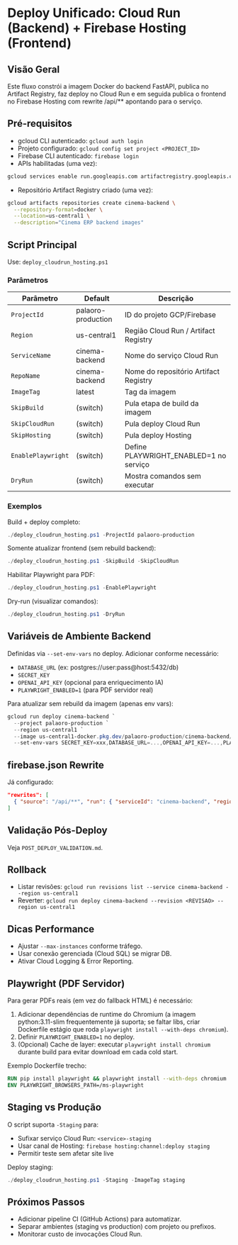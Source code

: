 # Deploy Unificado: Cloud Run (Backend) + Firebase Hosting (Frontend)

## Visão Geral

Este fluxo constrói a imagem Docker do backend FastAPI, publica no Artifact Registry, faz deploy no Cloud Run e em seguida publica o frontend no Firebase Hosting com rewrite /api/\*\* apontando para o serviço.

## Pré-requisitos

- gcloud CLI autenticado: `gcloud auth login`
- Projeto configurado: `gcloud config set project <PROJECT_ID>`
- Firebase CLI autenticado: `firebase login`
- APIs habilitadas (uma vez):

```bash
gcloud services enable run.googleapis.com artifactregistry.googleapis.com cloudbuild.googleapis.com
```

- Repositório Artifact Registry criado (uma vez):

```bash
gcloud artifacts repositories create cinema-backend \
  --repository-format=docker \
  --location=us-central1 \
  --description="Cinema ERP backend images"
```

## Script Principal

Use: `deploy_cloudrun_hosting.ps1`

### Parâmetros

| Parâmetro          | Default            | Descrição                              |
| ------------------ | ------------------ | -------------------------------------- |
| `ProjectId`        | palaoro-production | ID do projeto GCP/Firebase             |
| `Region`           | us-central1        | Região Cloud Run / Artifact Registry   |
| `ServiceName`      | cinema-backend     | Nome do serviço Cloud Run              |
| `RepoName`         | cinema-backend     | Nome do repositório Artifact Registry  |
| `ImageTag`         | latest             | Tag da imagem                          |
| `SkipBuild`        | (switch)           | Pula etapa de build da imagem          |
| `SkipCloudRun`     | (switch)           | Pula deploy Cloud Run                  |
| `SkipHosting`      | (switch)           | Pula deploy Hosting                    |
| `EnablePlaywright` | (switch)           | Define PLAYWRIGHT_ENABLED=1 no serviço |
| `DryRun`           | (switch)           | Mostra comandos sem executar           |

### Exemplos

Build + deploy completo:

```powershell
./deploy_cloudrun_hosting.ps1 -ProjectId palaoro-production
```

Somente atualizar frontend (sem rebuild backend):

```powershell
./deploy_cloudrun_hosting.ps1 -SkipBuild -SkipCloudRun
```

Habilitar Playwright para PDF:

```powershell
./deploy_cloudrun_hosting.ps1 -EnablePlaywright
```

Dry-run (visualizar comandos):

```powershell
./deploy_cloudrun_hosting.ps1 -DryRun
```

## Variáveis de Ambiente Backend

Definidas via `--set-env-vars` no deploy. Adicionar conforme necessário:

- `DATABASE_URL` (ex: postgres://user:pass@host:5432/db)
- `SECRET_KEY`
- `OPENAI_API_KEY` (opcional para enriquecimento IA)
- `PLAYWRIGHT_ENABLED=1` (para PDF servidor real)

Para atualizar sem rebuild da imagem (apenas env vars):

```powershell
gcloud run deploy cinema-backend `
  --project palaoro-production `
  --region us-central1 `
  --image us-central1-docker.pkg.dev/palaoro-production/cinema-backend/backend:latest `
  --set-env-vars SECRET_KEY=xxx,DATABASE_URL=...,OPENAI_API_KEY=...,PLAYWRIGHT_ENABLED=1
```

## firebase.json Rewrite

Já configurado:

```json
"rewrites": [
  { "source": "/api/**", "run": { "serviceId": "cinema-backend", "region": "us-central1" } }
]
```

## Validação Pós-Deploy

Veja `POST_DEPLOY_VALIDATION.md`.

## Rollback

- Listar revisões: `gcloud run revisions list --service cinema-backend --region us-central1`
- Reverter: `gcloud run deploy cinema-backend --revision <REVISAO> --region us-central1`

## Dicas Performance

- Ajustar `--max-instances` conforme tráfego.
- Usar conexão gerenciada (Cloud SQL) se migrar DB.
- Ativar Cloud Logging & Error Reporting.

## Playwright (PDF Servidor)

Para gerar PDFs reais (em vez do fallback HTML) é necessário:

1. Adicionar dependências de runtime do Chromium (a imagem python:3.11-slim frequentemente já suporta; se faltar libs, criar Dockerfile estágio que roda `playwright install --with-deps chromium`).
2. Definir `PLAYWRIGHT_ENABLED=1` no deploy.
3. (Opcional) Cache de layer: executar `playwright install chromium` durante build para evitar download em cada cold start.

Exemplo Dockerfile trecho:

```dockerfile
RUN pip install playwright && playwright install --with-deps chromium
ENV PLAYWRIGHT_BROWSERS_PATH=/ms-playwright
```

## Staging vs Produção

O script suporta `-Staging` para:

- Sufixar serviço Cloud Run: `<service>-staging`
- Usar canal de Hosting: `firebase hosting:channel:deploy staging`
- Permitir teste sem afetar site live

Deploy staging:

```powershell
./deploy_cloudrun_hosting.ps1 -Staging -ImageTag staging
```

## Próximos Passos

- Adicionar pipeline CI (GitHub Actions) para automatizar.
- Separar ambientes (staging vs production) com projeto ou prefixos.
- Monitorar custo de invocações Cloud Run.
